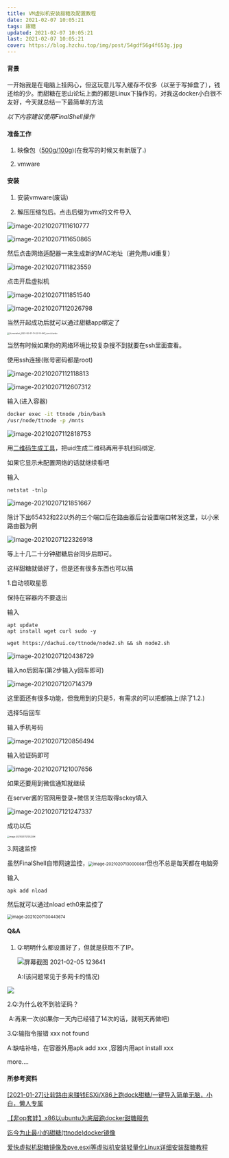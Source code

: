 ```yaml
---
title: VM虚拟机安装甜糖及配置教程
date: 2021-02-07 10:05:21
tags: 甜糖
updated: 2021-02-07 10:05:21
last: 2021-02-07 10:05:21
cover: https://blog.hzchu.top/img/post/54gdf56g4f653g.jpg
---
```


#### 背景

一开始我是在电脑上挂网心，但这玩意儿写入缓存不仅多（以至于写掉盘了），钱还给的少。而甜糖在恩山论坛上面的都是Linux下操作的，对我这docker小白很不友好，今天就总结一下最简单的方法

*以下内容建议使用FinalShell操作*

#### 准备工作

1. 映像包（[500g/100g](https://share.thun888.xyz/ali/%E6%96%87%E4%BB%B6/ttnode/))(在我写的时候又有新版了<img src="https://raw.thun888.xyz/thun888/jian/master/coolapk_emotion_58_dogeyuanliangta.png" style="zoom:25%;" />)

2. vmware

#### 安装

1. 安装vmware(废话)

2. 解压压缩包后。点击后缀为vmx的文件导入

![image-20210207111610777](https://raw.thun888.xyz/thun888/tuku/master/img/image-20210207111610777.png)

![image-20210207111650865](https://raw.thun888.xyz/thun888/tuku/master/img/image-20210207111650865.png)

然后点击网络适配器一来生成新的MAC地址（避免用uid重复）

![image-20210207111823559](https://raw.thun888.xyz/thun888/tuku/master/img/image-20210207111823559.png)

点击开启虚拟机

![image-20210207111851540](https://raw.thun888.xyz/thun888/tuku/master/img/image-20210207111851540.png)

![image-20210207112026798](https://raw.thun888.xyz/thun888/tuku/master/img/image-20210207112026798.png)

当然开起成功后就可以通过甜糖app绑定了

<img src="https://raw.thun888.xyz/thun888/tuku/master/img/Screenshot_2021-02-07-11-22-10-647_com.tt.turbo.jpg" alt="Screenshot_2021-02-07-11-22-10-647_com.tt.turbo" style="zoom:33%;" />

当然有时候如果你的网络环境比较复杂搜不到就要在ssh里面查看。

使用ssh连接(账号密码都是root)

![image-20210207112118813](https://raw.thun888.xyz/thun888/tuku/master/img/image-20210207112118813.png)

![image-20210207112607312](https://raw.thun888.xyz/thun888/tuku/master/img/image-20210207112607312.png)

输入(进入容器)

```sh
docker exec -it ttnode /bin/bash
/usr/node/ttnode -p /mnts 
```

![image-20210207112818753](https://raw.thun888.xyz/thun888/tuku/master/img/image-20210207112818753.png)

用[二维码生成工具](http://2v.dedecms.com/)，把uid生成二维码再用手机扫码绑定.

如果它显示未配置网络的话就继续看吧

<script>
new Artalk({
el: '#ArtalkComments', // 元素选择
placeholder: '来啊，快活啊 ( ゜- ゜)', // 占位符
noComment: '快来成为第一个评论的人吧\~', // 无评论时显示
serverUrl: 'https://artalk.thun888.xyz/',
readMore: { // 阅读更多配置
pageSize: 15, // 每次请求获取评论数
autoLoad: true // 滚动到底部自动加载
}
});
</script>

输入

```
netstat -tnlp 
```

![image-20210207121851667](https://raw.thun888.xyz/thun888/tuku/master/img/image-20210207121851667.png)

除计下出65432和22以外的三个端口后在路由器后台设置端口转发这里，以小米路由器为例

![image-20210207122326918](https://raw.thun888.xyz/thun888/tuku/master/img/image-20210207122326918.png)

等上十几二十分钟甜糖后台同步后即可。

这样甜糖就做好了，但是还有很多东西也可以搞

1\.自动领取星愿

保持在容器内不要退出

输入

```shell
apt update
apt install wget curl sudo -y
```

```shell
wget https://dachui.co/ttnode/node2.sh && sh node2.sh
```

![image-20210207120438729](https://raw.thun888.xyz/thun888/tuku/master/img/image-20210207120438729.png)

输入no后回车(第2步输入y回车即可)

![image-20210207120714379](https://raw.thun888.xyz/thun888/tuku/master/img/image-20210207120714379.png)

这里面还有很多功能，但我用到的只是5，有需求的可以把都搞上(除了1.2<img src="https://raw.thun888.xyz/thun888/jian/master/coolapk_emotion_58_dogeyuanliangta.png" style="zoom:25%;" />)

选择5后回车

输入手机号码

![image-20210207120856494](https://raw.thun888.xyz/thun888/tuku/master/img/image-20210207120856494.png)

输入验证码即可

![image-20210207121007656](https://raw.thun888.xyz/thun888/tuku/master/img/image-20210207121007656.png)

如果还要用到微信通知就继续

在server酱的官网用登录+微信关注后取得sckey填入

![image-20210207121247337](https://raw.thun888.xyz/thun888/tuku/master/img/image-20210207121247337.png)

成功以后

<img src="https://raw.thun888.xyz/thun888/tuku/master/img/Screenshot_2021-02-07-12-14-30-735_com.tencent.mm.jpg" alt="image-20210207121352264" style="zoom: 33%;" />

3\.网速监控

虽然FinalShell自带网速监控，<img src="C:\\Users\\22383\\AppData\\Roaming\\Typora\\typora-user-images\\image-20210207130000887.png" alt="image-20210207130000887" style="zoom: 67%;" />但也不总是每天都在电脑旁

输入

```shell
apk add nload
```

然后就可以通过nload eth0来监控了

<img src="https://raw.thun888.xyz/thun888/tuku/master/img/image-20210207130443674.png" alt="image-20210207130443674" style="zoom: 67%;" />

#### Q&A

1. Q:明明什么都设置好了，但就是获取不了IP。

   ![屏幕截图 2021-02-05 123641](https://raw.thun888.xyz/thun888/tuku/master/img/%E5%B1%8F%E5%B9%95%E6%88%AA%E5%9B%BE%202021-02-05%20123641.png)

   A:(该问题常见于多网卡的情况)

<img src="https://raw.thun888.xyz/thun888/tuku/master/img/ada.png"/>

2\.Q:为什么收不到验证码？

​    A:再来一次(如果你一天内已经错了14次的话，就明天再做吧)

3\.Q:输指令报错 xxx not found

A:缺啥补啥，在容器外用apk add xxx ,容器内用apt install xxx

more....

#### 所参考资料

[\[2021-01-27\]让软路由来赚钱ESXi/X86上跑dock甜糖/一键导入简单无脑，小白，懒人专属](https://www.right.com.cn/forum/thread-4063192-1-2.html)

[【非op套娃】x86以ubuntu为底层跑docker甜糖服务](https://www.right.com.cn/forum/thread-4052765-1-1.html)

[迄今为止最小的甜糖(ttnode)docker镜像](https://www.right.com.cn/forum/thread-4059329-1-1.html)

[爱快虚拟机甜糖镜像及pve,esxi等虚拟机安装轻量化Linux详细安装甜糖教程](https://www.right.com.cn/forum/thread-4060057-1-1.html)